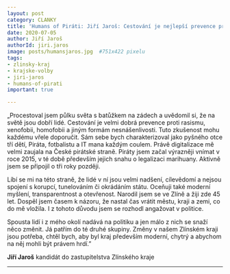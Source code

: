 ```yaml
---
layout: post
category: CLANKY
title: 'Humans of Piráti: Jiří Jaroš: Cestování je nejlepší prevence proti xenofobii a nesnášenlivosti'
date: 2020-07-05
author: Jiří Jaroš
authorId: jiri.jaros
image: posts/humansjaros.jpg  #751x422 pixelu
tags: 
- zlinsky-kraj
- krajske-volby
- jiri-jaros
- humans-of-pirati
important: true

---
```


„Procestoval jsem půlku světa s batůžkem na zádech a uvědomil si, že na světě jsou dobří lidé. Cestování je velmi dobrá prevence proti rasismu, xenofobii, homofobii a jiným formám nesnášenlivosti. Tuto zkušenost mohu každému vřele doporučit.
Sám sebe bych charakterizoval jako pyšného otce tří dětí, Piráta, fotbalistu a IT mana každým coulem. Právě digitalizace mě velmi zaujala na České pirátské straně. Piráty jsem začal výrazněji vnímat v roce 2015, v té době především jejich snahu o legalizaci marihuany. Aktivně jsem se připojil o tři roky později.

Líbí se mi na této straně, že lidé v ní jsou velmi nadšení, cílevědomí a nejsou spojení s korupcí, tunelováním či okrádáním státu. Oceňuji také moderní myšlení, transparentnost a otevřenost. Narodil jsem se ve Zlíně a žiji zde 45 let. Dospěl jsem časem k názoru, že nastal čas vrátit městu, kraji a zemi, co do mě vložila. I z tohoto důvodu jsem se rozhodl angažovat v politice.

Spousta lidí i z mého okolí nadává na politiku a jen málo z nich se snaží něco změnit. Já patřím do té druhé skupiny. Změny v našem Zlínském kraji jsou potřeba, chtěl bych, aby byl kraj především moderní, chytrý a abychom na něj mohli být právem hrdí.”

**Jiří Jaroš**
kandidát do zastupitelstva Zlínského kraje

---
